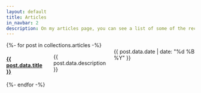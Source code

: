 ```yaml
---
layout: default
title: Articles
in_navbar: 2
description: On my articles page, you can see a list of some of the recent interviews, reviews, and discussions that I have written for various news-outlets and think-tanks.
---
```


<div class="row">
{%- for post in collections.articles -%}
  <div class="card eight columns offset-by-two">
    <h4 class="center-text"><a href="{{ post.url }}">{{ post.data.title }}</a></h4>
    <p>{{ post.data.description }}</p>
    <div class="date"> {{ post.data.date | date: "%d %B %Y" }}</div>
  </div>
{%- endfor -%}
</div>
